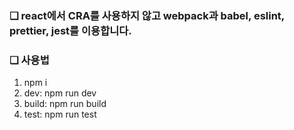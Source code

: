 ### ❏ react에서 CRA를 사용하지 않고 webpack과 babel, eslint, prettier, jest를 이용합니다.

### ❏ 사용법
1. npm i
2. dev: npm run dev
3. build: npm run build
4. test: npm run test